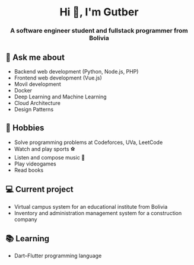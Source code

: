 <h1 align="center">Hi 👋, I'm Gutber</h1>
<h3 align="center">A software engineer student and fullstack programmer from Bolivia</h3>

## 💬 Ask me about
- Backend web development (Python, Node.js, PHP)
- Frontend web development (Vue.js)
- Movil development
- Docker
- Deep Learning and Machine Learning
- Cloud Architecture
- Design Patterns

## 📅 Hobbies
- Solve programming problems at Codeforces, UVa, LeetCode
- Watch and play sports ⚽
- Listen and compose music 🎵
- Play videogames
- Read books

## 💻 Current project
- Virtual campus system for an educational institute from Bolivia
- Inventory and administration management system for a construction company

## 📚 Learning
- Dart–Flutter programming language
